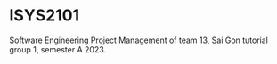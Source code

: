 # ISYS2101
Software Engineering Project Management of team 13, Sai Gon tutorial group 1, semester A 2023.
